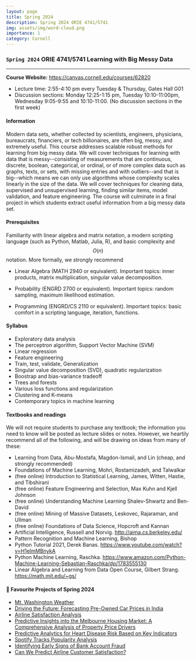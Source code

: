 ```yaml
---
layout: page
title: Spring 2024
description: Spring 2024 ORIE 4741/5741
img: assets/img/word-cloud.png
importance: 1
category: Cornell
---
```


###  `Spring 2024` ORIE 4741/5741 Learning with Big Messy Data
---

**Course Website:** <https://canvas.cornell.edu/courses/62820>

- Lecture time: 2:55-4:10 pm every Tuesday & Thursday, Gates Hall G01
- Discussion sections: Monday 12:25-1:15 pm, Tuesday 10:10-11:00pm, Wednesday 9:05-9:55 and 10:10-11:00. (No discussion sections in the first week)

#### **Information** 

Modern data sets, whether collected by scientists, engineers, physicians, bureaucrats, financiers, or tech billionaires, are often big, messy, and extremely useful. This course addresses scalable robust methods for learning from big messy data. We will cover techniques for learning with data that is messy--consisting of measurements that are continuous, discrete, boolean, categorical, or ordinal, or of more complex data such as graphs, texts, or sets, with missing entries and with outliers--and that is big--which means we can only use algorithms whose complexity scales linearly in the size of the data. We will cover techniques for cleaning data, supervised and unsupervised learning, finding similar items, model validation, and feature engineering. The course will culminate in a final project in which students extract useful information from a big messy data set.

#### **Prerequisites**
Familiarity with linear algebra and matrix notation, a modern scripting language (such as Python, Matlab, Julia, R), and basic complexity and $$O(n)$$ notation. More formally, we strongly recommend

- Linear Algebra (MATH 2940 or equivalent). Important topics: inner products, matrix multiplication, singular value decomposition.
	
- Probability (ENGRD 2700 or equivalent). Important topics: random sampling, maximum likelihood estimation.
	
- Programming (ENGRD/CS 2110 or equivalent). Important topics: basic comfort in a scripting language, iteration, functions.


#### **Syllabus**
- Exploratory data analysis
- The perceptron algorithm, Support Vector Machine (SVM)
- Linear regression
- Feature engineering
- Train, test, validate, Generalization
- Singular value decomposition (SVD), quadratic regularization
- Boostrap and bias-variance tradeoff
- Trees and forests
- Various loss functions and regularization
- Clustering and K-means
- Contemporary topics in machine learning

#### **Textbooks and readings**
We will not require students to purchase any textbook; the information you need to know will be posted as lecture slides or notes. However, we heartily recommend all of the following, and will be drawing on ideas from many of these:
- Learning from Data, Abu-Mostafa, Magdon-Ismail, and Lin (cheap, and strongly recommended)
- Foundations of Machine Learning, Mohri, Rostamizadeh, and Talwalkar
- (free online) Introduction to Statistical Learning, James, Witten, Hastie, and Tibshirani
- (free online) Feature Engineering and Selection, Max Kuhn and Kjell Johnson
- (free online) Understanding Machine Learning Shalev-Shwartz and Ben-David
- (free online) Mining of Massive Datasets, Leskovec, Rajaraman, and Ullman
- (free online) Foundations of Data Science, Hopcroft and Kannan
- Artificial Intelligence, Russell and Norvig. <http://aima.cs.berkeley.edu/>
- Pattern Recognition and Machine Learning, Bishop
- Python Tutorial 2021, Derek Banas. <https://www.youtube.com/watch?v=H1elmMBnykA>
- Python Machine Learning, Raschka. <https://www.amazon.com/Python-Machine-Learning-Sebastian-Raschka/dp/1783555130>
- Linear Algebra and Learning from Data Open Course, Gilbert Strang. <https://math.mit.edu/~gs/>


#### **:star2: Favourite Projects of Spring 2024**
- [Mt. Washington Weather](https://github.com/bhmoose/ORIE4741_MtWashingtonWeather/blob/main/ORIE4741_Report_Final.pdf)
- [Driving the Future: Forecasting Pre-Owned Car Prices in India](https://github.com/sunny525s/ORIE-4741-Final-Project/blob/main/ORIE_4741_Final_Project.pdf)
- [Airline Satisfaction Analysis](https://github.com/xinhaohe245/4741-project/blob/main/4741_project_report.pdf)
- [Predictive Insights into the Melbourne Housing Market: A Comprehensive Analysis of Property Price Drivers](https://github.coecis.cornell.edu/jx379/ORIE5741/blob/main/ORIE5741_Final_Project%20(4).pdf)
- [Predictive Analytics for Heart Disease Risk Based on Key Indicators](https://github.com/Angela6Li/Predictive-Analytics-for-Heart-Disease-Risk/blob/main/5741%20Final%20Report%20-%20Ruihan%20Dou%2C%20Anqi%20Li.pdf)
- [Spotify Tracks Popularity Analysis](https://github.com/Richardlin112/Spotify-Tracks)
- [Identifying Early Signs of Bank Account Fraud](https://github.com/AnthonyC-S/orie_5741_project/blob/main/ORIE_5741_Final_Project_Report.pdf)
- [Can We Predict Airline Customer Satisfaction?](https://github.com/Peta0228/Airline-Satisfaction-Prediction/blob/main/ORIE_5741_Final_Project.pdf)
